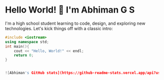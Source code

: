 # Hello World! 🚀 I'm Abhiman G S

I'm a high school student learning to code, design, and exploring new technologies. Let's kick things off with a classic intro:

```cpp
#include <iostream>
using namespace std;
int main(){
    cout << "Hello, World!" << endl;
    return 0;
}


![Abhiman's GitHub stats](https://github-readme-stats.vercel.app/api?username=abhimangs&show_icons=true&theme=radical)
